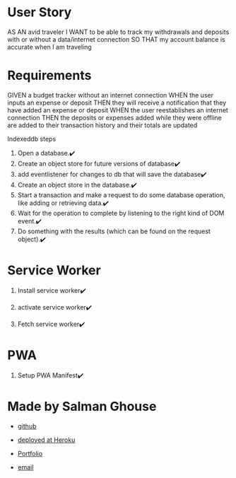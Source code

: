 # User Story

AS AN avid traveler
I WANT to be able to track my withdrawals and deposits with or without a data/internet connection
SO THAT my account balance is accurate when I am traveling

# Requirements

GIVEN a budget tracker without an internet connection
WHEN the user inputs an expense or deposit
THEN they will receive a notification that they have added an expense or deposit
WHEN the user reestablishes an internet connection
THEN the deposits or expenses added while they were offline are added to their transaction history and their totals are updated

Indexeddb steps

1. Open a database.✔️
2. Create an object store for future versions of database✔️
3. add eventlistener for changes to db that will save the database✔️
4. Create an object store in the database.✔️
5. Start a transaction and make a request to do some database operation, like adding or retrieving data.✔️
6. Wait for the operation to complete by listening to the right kind of DOM event.✔️
7. Do something with the results (which can be found on the request object).✔️

# Service Worker

1. Install service worker✔️

2. activate service worker✔️

3. Fetch service worker✔️

# PWA

1. Setup PWA Manifest✔️

# Made by Salman Ghouse

- [github](https://github.com/salmanghouse1)

- [deployed at Heroku](https://tranquil-dawn-47998.herokuapp.com/)

- [Portfolio](http://www.salmanwebdeveloper.com)

- [email](mailto:salmanghouse1@gmail.com)
